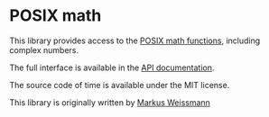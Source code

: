 # POSIX math

This library provides access to the [POSIX math functions](http://pubs.opengroup.org/onlinepubs/9699919799/basedefs/math.h.html), including complex numbers.

The full interface is available in the [API documentation](http://mwweissmann.github.io/ocaml-posix-math/).

The source code of time is available under the MIT license.

This library is originally written by [Markus Weissmann](http://www.mweissmann.de/)
